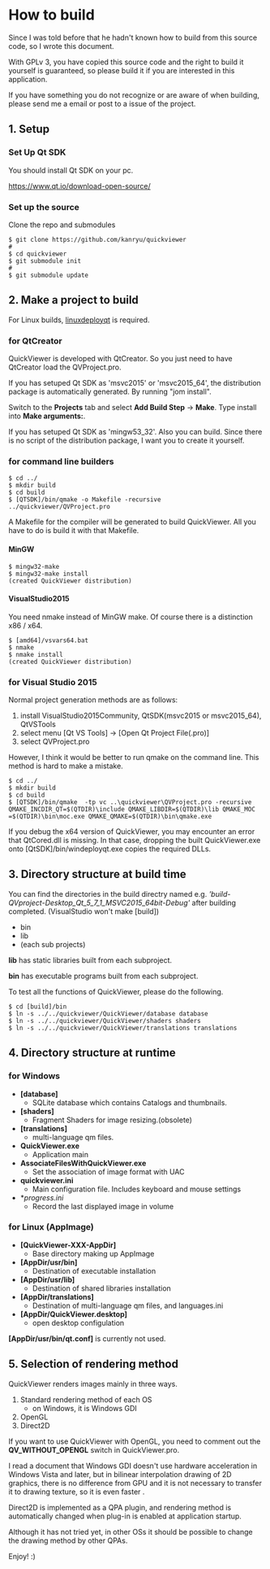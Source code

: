 # How to build

Since I was told before that he hadn't known how to build from this source code, so I wrote this document.

With GPLv 3, you have copied this source code and the right to build it yourself is guaranteed, so please build it if you are interested in this application.

If you have something you do not recognize or are aware of when building, please send me a email or post to a issue of the project.

## 1. Setup

### Set Up Qt SDK
You should install Qt SDK on your pc.

https://www.qt.io/download-open-source/

### Set up the source

Clone the repo and submodules

```
$ git clone https://github.com/kanryu/quickviewer
#
$ cd quickviewer
$ git submodule init
#
$ git submodule update
```

## 2. Make a project to build

For Linux builds, [linuxdeployqt](https://github.com/probonopd/linuxdeployqt) is required.

### for QtCreator

QuickViewer is developed with QtCreator.
So you just need to have QtCreator load the QVProject.pro.

If you has setuped Qt SDK as 'msvc2015' or 'msvc2015_64', the distribution package is automatically generated. By running "jom install".

Switch to the **Projects** tab and select **Add Build Step** -> **Make**. Type install into **Make arguments:**.

If you has setuped Qt SDK as 'mingw53_32'. Also you can build.
Since there is no script of the distribution package, I want you to create it yourself.

### for command line builders

```
$ cd ../
$ mkdir build
$ cd build
$ [QTSDK]/bin/qmake -o Makefile -recursive ../quickviewer/QVProject.pro
```
A Makefile for the compiler will be generated to build QuickViewer. All you have to do is build it with that Makefile.


#### MinGW
```
$ mingw32-make
$ mingw32-make install
(created QuickViewer distribution)
```

#### VisualStudio2015

You need nmake instead of MinGW make. Of course there is a distinction x86 / x64.

```
$ [amd64]/vsvars64.bat
$ nmake
$ nmake install
(created QuickViewer distribution)
```

### for Visual Studio 2015

Normal project generation methods are as follows:

1. install VisualStudio2015Community, QtSDK(msvc2015 or msvc2015_64), QtVSTools
1. select menu [Qt VS Tools] -> [Open Qt Project File(.pro)]
1. select QVProject.pro

However, I think it would be better to run qmake on the command line. This method is hard to make a mistake.

```
$ cd ../
$ mkdir build
$ cd build
$ [QTSDK]/bin/qmake  -tp vc ..\quickviewer\QVProject.pro -recursive QMAKE_INCDIR_QT=$(QTDIR)\include QMAKE_LIBDIR=$(QTDIR)\lib QMAKE_MOC
=$(QTDIR)\bin\moc.exe QMAKE_QMAKE=$(QTDIR)\bin\qmake.exe
```

If you debug the x64 version of QuickViewer, you may encounter an error that QtCored.dll is missing.
In that case, dropping the built QuickViewer.exe onto [QtSDK]/bin/windeployqt.exe copies the required DLLs.

## 3. Directory structure at build time

You can find the directories in the build directry named e.g. *'build-QVproject-Desktop_Qt_5_7_1_MSVC2015_64bit-Debug'* after building completed. (VisualStudio won't make [build])

- bin
- lib
- (each sub projects)

**lib** has static libraries built from each subproject.

**bin** has executable programs built from each subproject.

To test all the functions of QuickViewer, please do the following.

```
$ cd [build]/bin
$ ln -s ../../quickviewer/QuickViewer/database database
$ ln -s ../../quickviewer/QuickViewer/shaders shaders
$ ln -s ../../quickviewer/QuickViewer/translations translations
```

## 4. Directory structure at runtime

### for Windows

- **[database]**
    - SQLite database which contains Catalogs and thumbnails.
- **[shaders]**
    - Fragment Shaders for image resizing.(obsolete)
- **[translations]**
    - multi-language qm files.
- **QuickViewer.exe**
    - Application main
- **AssociateFilesWithQuickViewer.exe**
    - Set the association of image format with UAC
- **quickviewer.ini**
    - Main configuration file. Includes keyboard and mouse settings
- **progress.ini*
    - Record the last displayed image in volume

### for Linux (AppImage)

- **[QuickViewer-XXX-AppDir]**
    - Base directory making up AppImage
- **[AppDir/usr/bin]**
    - Destination of executable installation
- **[AppDir/usr/lib]**
    - Destination of shared libraries installation
- **[AppDir/translations]**
    - Destination of multi-language qm files, and languages.ini
- **[AppDir/QuickViewer.desktop]**
    - open desktop configulation

**[AppDir/usr/bin/qt.conf]** is currently not used.

## 5. Selection of rendering method

QuickViewer renders images mainly in three ways.

1. Standard rendering method of each OS
   - on Windows, it is Windows GDI
1. OpenGL
1. Direct2D

If you want to use QuickViewer with OpenGL, you need to comment out the **QV_WITHOUT_OPENGL** switch in QuickViewer.pro.

I read a document that Windows GDI doesn't use hardware acceleration in Windows Vista and later, but in bilinear interpolation drawing of 2D graphics, there is no difference from GPU and it is not necessary to transfer it to drawing texture, so it is even faster .

Direct2D is implemented as a QPA plugin, and rendering method is automatically changed when plug-in is enabled at application startup.

Although it has not tried yet, in other OSs it should be possible to change the drawing method by other QPAs.

Enjoy! :)
